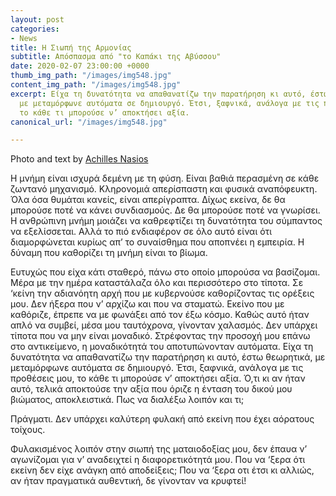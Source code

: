 ```yaml
---
layout: post
categories:
- News
title: Η Σιωπή της Αρμονίας
subtitle: Απόσπασμα από "το Καπάκι της Αβύσσου"
date: 2020-02-07 23:00:00 +0000
thumb_img_path: "/images/img548.jpg"
content_img_path: "/images/img548.jpg"
excerpt: Είχα τη δυνατότητα να απαθανατίζω την παρατήρηση κι αυτό, έστω θεωρητικά,
  με μεταμόρφωνε αυτόματα σε δημιουργό. Έτσι, ξαφνικά, ανάλογα με τις προθέσεις μου,
  το κάθε τι μπορούσε ν’ αποκτήσει αξία.
canonical_url: "/images/img548.jpg"

---
```

Photo and text by <a href="https://anikon.org/" target="blank">Achilles Nasios</a>

Η μνήμη είναι ισχυρά δεμένη με τη φύση. Είναι βαθιά περασμένη σε κάθε ζωντανό μηχανισμό. Κληρονομιά απερίσπαστη και φυσικά αναπόφευκτη. Όλα όσα θυμάται κανείς, είναι απερίγραπτα. Δίχως εκείνα, δε θα μπορούσε ποτέ να κάνει συνδιασμούς. Δε θα μπορούσε ποτέ να γνωρίσει. Η ανθρώπινη μνήμη μοιάζει να καθρεφτίζει τη δυνατότητα του σύμπαντος να εξελίσσεται. Αλλά το πιό ενδιαφέρον σε όλο αυτό είναι ότι διαμορφώνεται κυρίως απ’ το συναίσθημα που αποπνέει η εμπειρία. H δύναμη που καθορίζει τη μνήμη είναι το βίωμα.

Ευτυχώς που είχα κάτι σταθερό, πάνω στο οποίο μπορούσα να βασίζομαι. Μέρα με την ημέρα καταστάλαζα όλο και περισσότερο στο τίποτα. Σε ‘κείνη την αδιανόητη αρχή που με κυβερνούσε καθορίζοντας τις ορέξεις μου. Δεν ήξερα που ν’ αρχίζω και που να σταματώ. Εκείνο που με καθόριζε, έπρεπε να με φωνάξει από τον έξω κόσμο. Καθώς αυτό ήταν απλό να συμβεί, μέσα μου ταυτόχρονα, γίνονταν χαλασμός. Δεν υπάρχει τίποτα που να μην είναι μοναδικό. Στρέφοντας την προσοχή μου επάνω στο αντικείμενο, η μοναδικότητά του αποτυπώνονταν αυτόματα. Είχα τη δυνατότητα να απαθανατίζω την παρατήρηση κι αυτό, έστω θεωρητικά, με μεταμόρφωνε αυτόματα σε δημιουργό. Έτσι, ξαφνικά, ανάλογα με τις προθέσεις μου, το κάθε τι μπορούσε ν’ αποκτήσει αξία. Ό,τι κι αν ήταν αυτό, τελικά αποκτούσε την αξία που όριζε η ένταση του δικού μου βιώματος, αποκλειστικά. Πως να διαλέξω λοιπόν και τι;

Πράγματι. Δεν υπάρχει καλύτερη φυλακή από εκείνη που έχει αόρατους τοίχους.

Φυλακισμένος λοιπόν στην σιωπή της ματαιοδοξίας μου, δεν έπαυα ν’ αγωνίζομαι για ν’ αναδειχτεί η διαφορετικότητά μου. Που να ‘ξερα ότι εκείνη δεν είχε ανάγκη από αποδείξεις; Που να ‘ξερα οτι έτσι κι αλλιώς, αν ήταν πραγματικά αυθεντική, δε γίνονταν να κρυφτεί!
